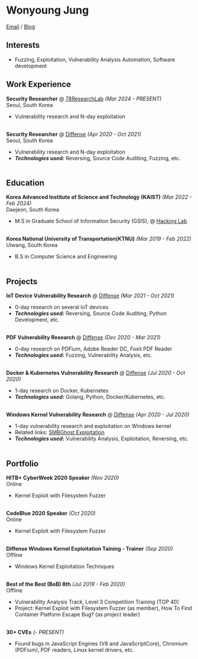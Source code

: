 # Wonyoung Jung
[Email](mailto:wonyoung.jung@kaist.ac.kr) / [Blog](https://nonetype.kr/)

## Interests
- Fuzzing, Exploitation, Vulnerability Analysis Automation, Software development

## Work Experience
**Security Researcher** @ [78ResearchLab](https://www.78researchlab.com/) _(Mar 2024 - PRESENT)_ <br>
Seoul, South Korea
  - Vulnerability research and N-day exploitation
<br><br>

**Security Researcher** @ [Diffense](https://diffense.com/) _(Apr 2020 - Oct 2021)_ <br>
Seoul, South Korea
  - Vulnerability research and N-day exploitation
  - **_Technologies used:_** Reversing, Source Code Auditing, Fuzzing, etc.
<br><br>

## Education
**Korea Advanced Institute of Science and Technology (KAIST)** _(Mar 2022 - Feb 2024)_ <br>
Daejeon, South Korea
  - M.S in Graduate School of Information Security (GSIS), @ [Hacking Lab](https://kaist-hacking.github.io/)
<br><br>

**Korea National University of Transportation(KTNU)** _(Mar 2019 - Feb 2022)_ <br>
Uiwang, South Korea
  - B.S in Computer Science and Engineering
<br><br>

## Projects
**IoT Device Vulnerability Research** @ [Diffense](https://diffense.com/) _(Mar 2021 - Oct 2021)_ <br>
  - 0-day research on several IoT devices
  - **_Technologies used:_** Reversing, Source Code Auditing, Python Development, etc.
<br><br>

**PDF Vulnerability Research** @ [Diffense](https://diffense.com/) _(Dec 2020 - Mar 2021)_ <br>
  - 0-day research on PDFium, Adobe Reader DC, Foxit PDF Reader
  - **_Technologies used:_** Fuzzing, Vulnerability Analysis, etc.
<br><br>

**Docker & Kubernetes Vulnerability Research** @ [Diffense](https://diffense.com/) _(Jul 2020 - Oct 2020)_ <br>
  - 1-day research on Docker, Kubernetes
  - **_Technologies used:_** Golang, Python, Docker/Kubernetes, etc.
<br><br>

**Windows Kernel Vulnerability Research** @ [Diffense](https://diffense.com/) _(Apr 2020 - Jul 2020)_ <br>
  - 1-day vulnerability research and exploitation on Windows kernel
  - Related links: [SMBGhost Exploitation](https://web.archive.org/web/20201130040842/http://blog.diffense.co.kr/2020/09/24/SMBGhost.html)
  - **_Technologies used:_** Vulnerability Analysis, Exploitation, Reversing, etc.
<br><br>

## Portfolio
**HITB+ CyberWeek 2020 Speaker** _(Nov 2020)_ <br>
Online
  - Kernel Exploit with Filesystem Fuzzer
<br><br>

**CodeBlue 2020 Speaker** _(Oct 2020)_ <br>
Online
  - Kernel Exploit with Filesystem Fuzzer
<br><br>

**Diffense Windows Kernel Exploitation Taining - Trainer** _(Sep 2020)_ <br>
Offline
  - Windows Kernel Exploitation Techniques
<br><br>

**Best of the Best (BoB) 8th** _(Jul 2019 - Feb 2020)_ <br>
Offline
  - Vulnerability Analysis Track, Level 3 Competition Training (TOP 40)
  - Project: Kernel Exploit with Filesystem Fuzzer (as member), How To Find Container Platform Escape Bug? (as project leader)
<br><br>

**30+ CVEs** _(- PRESENT)_ <br>
  - Found bugs in JavaScript Engines (V8 and JavaScriptCore), Chromium (PDFium), PDF readers, Linux kernel drivers, etc.
<br><br>
